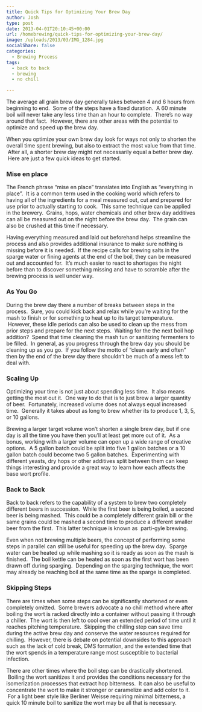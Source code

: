 ```yaml
---
title: Quick Tips for Optimizing Your Brew Day
author: Josh
type: post
date: 2013-04-01T20:10:45+00:00
url: /homebrewing/quick-tips-for-optimizing-your-brew-day/
image: /uploads/2013/03/IMG_1284.jpg
socialShare: false
categories:
  - Brewing Process
tags:
  - back to back
  - brewing
  - no chill

---
```


The average all grain brew day generally takes between 4 and 6 hours from beginning to end.  Some of the steps have a fixed duration.  A 60 minute boil will never take any less time than an hour to complete.  There&#8217;s no way around that fact.  However, there are other areas with the potential to optimize and speed up the brew day.

When you optimize your own brew day look for ways not only to shorten the overall time spent brewing, but also to extract the most value from that time.  After all, a shorter brew day might not necessarily equal a better brew day.  Here are just a few quick ideas to get started.

### Mise en place

The French phrase &#8220;mise en place&#8221; translates into English as &#8220;everything in place&#8221;.  It is a common term used in the cooking world which refers to having all of the ingredients for a meal measured out, cut and prepared for use prior to actually starting to cook.  This same technique can be applied in the brewery.  Grains, hops, water chemicals and other brew day additives can all be measured out on the night before the brew day.  The grain can also be crushed at this time if necessary.

Having everything measured and laid out beforehand helps streamline the process and also provides additional insurance to make sure nothing is missing before it is needed.  If the recipe calls for brewing salts in the sparge water or fining agents at the end of the boil, they can be measured out and accounted for.  It&#8217;s much easier to react to shortages the night before than to discover something missing and have to scramble after the brewing process is well under way.

### As You Go

During the brew day there a number of breaks between steps in the process.  Sure, you could kick back and relax while you&#8217;re waiting for the mash to finish or for something to heat up to its target temperature.  However, these idle periods can also be used to clean up the mess from prior steps and prepare for the next steps.  Waiting for the the next boil hop addition?  Spend that time cleaning the mash tun or sanitizing fermenters to be filled.  In general, as you progress through the brew day you should be cleaning up as you go.  If you follow the motto of &#8220;clean early and often&#8221; then by the end of the brew day there shouldn&#8217;t be much of a mess left to deal with.

### Scaling Up

Optimizing your time is not just about spending less time.  It also means getting the most out it.  One way to do that is to just brew a larger quantity of beer.  Fortunately, increased volume does not always equal increased time.  Generally it takes about as long to brew whether its to produce 1, 3, 5, or 10 gallons.

Brewing a larger target volume won&#8217;t shorten a single brew day, but if one day is all the time you have then you&#8217;ll at least get more out of it.  As a bonus, working with a larger volume can open up a wide range of creative options.  A 5 gallon batch could be split into five 1 gallon batches or a 10 gallon batch could become two 5 gallon batches.  Experimenting with different yeasts, dry hops or other additives split between them can keep things interesting and provide a great way to learn how each affects the base wort profile.

### Back to Back

Back to back refers to the capability of a system to brew two completely different beers in succession.  While the first beer is being boiled, a second beer is being mashed.  This could be a completely different grain bill or the same grains could be mashed a second time to produce a different smaller beer from the first.  This latter technique is known as  parti-gyle brewing.

Even when not brewing multiple beers, the concept of performing some steps in parallel can still be useful for speeding up the brew day.  Sparge water can be heated up while mashing so it is ready as soon as the mash is finished.  The boil kettle can be heated as soon as the first wort has been drawn off during sparging.  Depending on the sparging technique, the wort may already be reaching boil at the same time as the sparge is completed.

### Skipping Steps

There are times when some steps can be significantly shortened or even completely omitted.  Some brewers advocate a no chill method where after boiling the wort is racked directly into a container without passing it through a chiller.  The wort is then left to cool over an extended period of time until it reaches pitching temperature.  Skipping the chilling step can save time during the active brew day and conserve the water resources required for chilling.  However, there is debate on potential downsides to this approach such as the lack of cold break, DMS formation, and the extended time that the wort spends in a temperature range most susceptible to bacterial infection.

There are other times where the boil step can be drastically shortened.  Boiling the wort sanitizes it and provides the conditions necessary for the isomerization processes that extract hop bitterness.  It can also be useful to concentrate the wort to make it stronger or caramelize and add color to it.  For a light beer style like Berliner Weisse requiring minimal bitterness, a quick 10 minute boil to sanitize the wort may be all that is necessary.
